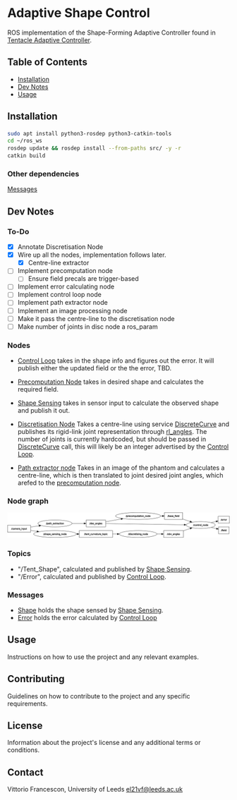 # Adaptive Shape Control

ROS implementation of the Shape-Forming Adaptive Controller found in [Tentacle Adaptive Controller](https://github.com/VFrancescon/TentacleAdaptiveController).

## Table of Contents

- [Installation](#installation)
- [Dev Notes](#dev-notes)
- [Usage](#usage)

## Installation

```bash
sudo apt install python3-rosdep python3-catkin-tools
cd ~/ros_ws
rosdep update && rosdep install --from-paths src/ -y -r
catkin build
```

### Other dependencies

[Messages](https://github.com/Stormlabuk/shapeforming_msgs)

## Dev Notes

### To-Do

- [x] Annotate Discretisation Node
- [x] Wire up all the nodes, implementation follows later.
  - [x] Centre-line extractor
- [ ] Implement precomputation node
  - [ ] Ensure field precals are trigger-based
- [ ] Implement error calculating node
- [ ] Implement control loop node
- [ ] Implement path extractor node
- [ ] Implement an image processing node
- [ ] Make it pass the centre-line to the discretisation node
- [ ] Make number of joints in disc node a ros_param

### Nodes

- [Control Loop](src/control_loop.cpp) takes in the shape info and figures out the error. It will publish either the updated field or the the error, TBD.

- [Precomputation Node](src/precomputation_node.cpp) takes in desired shape and calculates the required field.

- [Shape Sensing](src/shape_sensing.cpp) takes in sensor input to calculate the observed shape and publish it out.

- [Discretisation Node](scripts/discretising_node.py) Takes a centre-line using service [DiscreteCurve](srv/DiscretiseCurve.srv) and publishes its rigid-link joint representation through [rl_angles](msg/rl_angles.msg). The number of joints is currently hardcoded, but should be passed in [DiscreteCurve](srv/DiscretiseCurve.srv) call, this will likely be an integer advertised by the [Control Loop](src/control_loop.cpp).

- [Path extractor node](src/path_extractor.cpp) Takes in an image of the phantom and calculates a centre-line, which is then translated to joint desired joint angles, which arefed to the [precomputation node](src/precomputation_node.cpp).

### Node graph

![Node Graph](img/dev_node_graph.png)

### Topics

- "/Tent_Shape", calculated and published by [Shape Sensing](src/shape_sensing.cpp).
- "/Error", calculated and published by [Control Loop](src/control_loop.cpp).

### Messages

- [Shape](msg/rl_shape.msg) holds the shape sensed by [Shape Sensing](src/shape_sensing.cpp).
- [Error](msg/error.msg) holds the error calculated by [Control Loop](src/control_loop.cpp)

## Usage

Instructions on how to use the project and any relevant examples.

## Contributing

Guidelines on how to contribute to the project and any specific requirements.

## License

Information about the project's license and any additional terms or conditions.

## Contact

Vittorio Francescon, University of Leeds [el21vf@leeds.ac.uk](mailto:el21vf@leeds.ac.uk)
